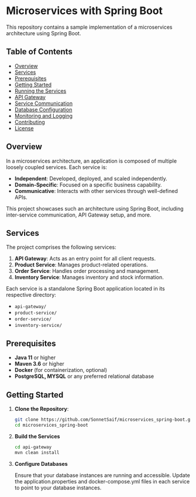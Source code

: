 # Microservices with Spring Boot

This repository contains a sample implementation of a microservices architecture using Spring Boot.

## Table of Contents

- [Overview](#overview)
- [Services](#services)
- [Prerequisites](#prerequisites)
- [Getting Started](#getting-started)
- [Running the Services](#running-the-services)
- [API Gateway](#api-gateway)
- [Service Communication](#service-communication)
- [Database Configuration](#database-configuration)
- [Monitoring and Logging](#monitoring-and-logging)
- [Contributing](#contributing)
- [License](#license)

## Overview

In a microservices architecture, an application is composed of multiple loosely coupled services. Each service is:

- **Independent**: Developed, deployed, and scaled independently.
- **Domain-Specific**: Focused on a specific business capability.
- **Communicative**: Interacts with other services through well-defined APIs.

This project showcases such an architecture using Spring Boot, including inter-service communication, API Gateway setup, and more.

## Services

The project comprises the following services:

1. **API Gateway**: Acts as an entry point for all client requests.
2. **Product Service**: Manages product-related operations.
3. **Order Service**: Handles order processing and management.
4. **Inventory Service**: Manages inventory and stock information.

Each service is a standalone Spring Boot application located in its respective directory:

- `api-gateway/`
- `product-service/`
- `order-service/`
- `inventory-service/`

## Prerequisites

- **Java 11** or higher
- **Maven 3.6** or higher
- **Docker** (for containerization, optional)
- **PostgreSQL, MYSQL** or any preferred relational database

## Getting Started

1. **Clone the Repository**:

   ```bash
   git clone https://github.com/SonnetSaif/microservices_spring-boot.git
   cd microservices_spring-boot

2. **Build the Services**

   ```bash
   cd api-gateway
   mvn clean install

3. **Configure Databases**

   Ensure that your database instances are running and accessible. Update the application.properties and docker-compose.yml files in each service to point to your database instances.

